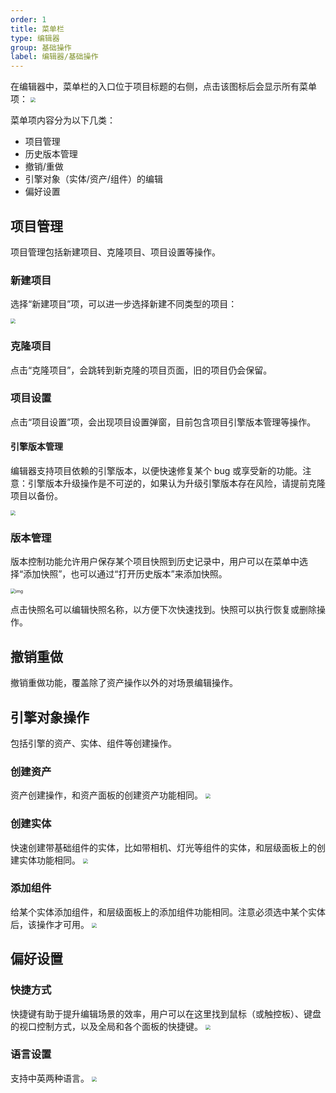 ```yaml
---
order: 1
title: 菜单栏
type: 编辑器
group: 基础操作
label: 编辑器/基础操作
---
```


在编辑器中，菜单栏的入口位于项目标题的右侧，点击该图标后会显示所有菜单项：
<img src="https://mdn.alipayobjects.com/huamei_2uqjce/afts/img/A*QKdwRJ6WUX8AAAAAAAAAAAAADsF_AQ/original" style="zoom:50%;" />

菜单项内容分为以下几类：
- 项目管理
- 历史版本管理
- 撤销/重做
- 引擎对象（实体/资产/组件）的编辑
- 偏好设置

## 项目管理

项目管理包括新建项目、克隆项目、项目设置等操作。

### 新建项目

选择“新建项目”项，可以进一步选择新建不同类型的项目：

<img src="https://mdn.alipayobjects.com/huamei_2uqjce/afts/img/A*TKFmR7rpuhkAAAAAAAAAAAAADsF_AQ/original" style="zoom:50%;" />

### 克隆项目

点击“克隆项目”，会跳转到新克隆的项目页面，旧的项目仍会保留。

### 项目设置

点击“项目设置”项，会出现项目设置弹窗，目前包含项目引擎版本管理等操作。

#### 引擎版本管理

编辑器支持项目依赖的引擎版本，以便快速修复某个 bug 或享受新的功能。注意：引擎版本升级操作是不可逆的，如果认为升级引擎版本存在风险，请提前克隆项目以备份。

<img src="https://mdn.alipayobjects.com/huamei_2uqjce/afts/img/A*AicBTapuqAUAAAAAAAAAAAAADsF_AQ/original" style="zoom:50%;" />

### 版本管理

版本控制功能允许用户保存某个项目快照到历史记录中，用户可以在菜单中选择“添加快照”，也可以通过“打开历史版本”来添加快照。

<img src="https://mdn.alipayobjects.com/huamei_2uqjce/afts/img/A*uQixR6-0gH0AAAAAAAAAAAAADsF_AQ/original" alt="img" style="zoom:50%;" />

点击快照名可以编辑快照名称，以方便下次快速找到。快照可以执行恢复或删除操作。

## 撤销重做

撤销重做功能，覆盖除了资产操作以外的对场景编辑操作。

## 引擎对象操作

包括引擎的资产、实体、组件等创建操作。

### 创建资产

资产创建操作，和资产面板的创建资产功能相同。
<img src="https://mdn.alipayobjects.com/huamei_2uqjce/afts/img/A*vqGhS4EBgkQAAAAAAAAAAAAADsF_AQ/original" style="zoom:50%;" />

### 创建实体

快速创建带基础组件的实体，比如带相机、灯光等组件的实体，和层级面板上的创建实体功能相同。
<img src="https://mdn.alipayobjects.com/huamei_2uqjce/afts/img/A*YQ63SIi02Z8AAAAAAAAAAAAADsF_AQ/original" style="zoom:50%;" />

### 添加组件

给某个实体添加组件，和层级面板上的添加组件功能相同。注意必须选中某个实体后，该操作才可用。
<img src="https://mdn.alipayobjects.com/huamei_2uqjce/afts/img/A*D6iKSp7NCcYAAAAAAAAAAAAADsF_AQ/original" style="zoom:50%;" />

## 偏好设置

### 快捷方式

快捷键有助于提升编辑场景的效率，用户可以在这里找到鼠标（或触控板）、键盘的视口控制方式，以及全局和各个面板的快捷键。
<img src="https://mdn.alipayobjects.com/huamei_2uqjce/afts/img/A*diTfTq0BIb8AAAAAAAAAAAAADsF_AQ/original" style="zoom:50%;" />

### 语言设置

支持中英两种语言。
<img src="https://mdn.alipayobjects.com/huamei_2uqjce/afts/img/A*CjejTquhwoUAAAAAAAAAAAAADsF_AQ/original" style="zoom:50%;" />
